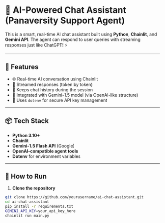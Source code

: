 # 🤖 AI-Powered Chat Assistant (Panaversity Support Agent)

This is a smart, real-time AI chat assistant built using **Python**, **Chainlit**, and **Gemini API**. The agent can respond to user queries with streaming responses just like ChatGPT! ⚡

---

## 🔧 Features

- 🌐 Real-time AI conversation using Chainlit
- 🔄 Streamed responses (token by token)
- 🤝 Keeps chat history during the session
- 🤖 Integrated with Gemini-1.5 model (via OpenAI-like structure)
- 🔐 Uses `dotenv` for secure API key management

---

## 📦 Tech Stack

- **Python 3.10+**
- **Chainlit**
- **Gemini-1.5 Flash API** (Google)
- **OpenAI-compatible agent tools**
- **Dotenv** for environment variables

---

## 🚀 How to Run

1. **Clone the repository**

```bash
git clone https://github.com/yourusername/ai-chat-assistant.git
cd ai-chat-assistant
pip install -r requirements.txt
GEMINI_API_KEY=your_api_key_here
chainlit run main.py

